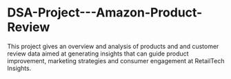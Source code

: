 # DSA-Project---Amazon-Product-Review
This project gives an overview and analysis of products and and customer review data aimed at generating insights that can guide product improvement, marketing strategies and consumer engagement at RetailTech Insights.
